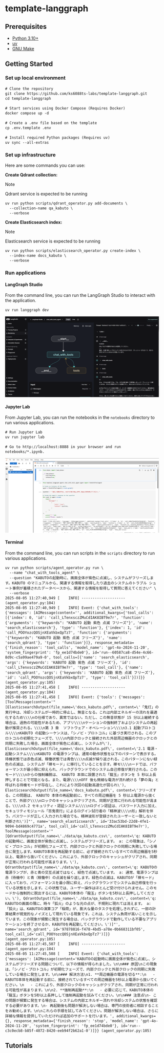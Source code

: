 # template-langgraph

## Prerequisites

- [Python 3.10+](https://www.python.org/downloads/)
- [uv](https://docs.astral.sh/uv/getting-started/installation/)
- [GNU Make](https://www.gnu.org/software/make/)

## Getting Started

### Set up local environment

```shell
# Clone the repository
git clone https://github.com/ks6088ts-labs/template-langgraph.git
cd template-langgraph

# Start services using Docker Compose (Requires Docker)
docker compose up -d

# Create a .env file based on the template
cp .env.template .env

# Install required Python packages (Requires uv)
uv sync --all-extras
```

### Set up infrastructure

Here are some commands you can use:

**Create Qdrant collection:**

> [!NOTE]
> Qdrant service is expected to be running

```shell
uv run python scripts/qdrant_operator.py add-documents \
  --collection-name qa_kabuto \
  --verbose
```

**Create Elasticsearch index:**

> [!NOTE]
> Elasticsearch service is expected to be running

```shell
uv run python scripts/elasticsearch_operator.py create-index \
  --index-name docs_kabuto \
  --verbose
```

### Run applications

#### LangGraph Studio

From the command line, you can run the LangGraph Studio to interact with the application.

```shell
uv run langgraph dev
```

![langgraph-studio.png](./images/langgraph-studio.png)

#### Jupyter Lab

From Jupyter Lab, you can run the notebooks in the `notebooks` directory to run various applications.

```shell
# Run Jupyter Lab
uv run jupyter lab

# Go to http://localhost:8888 in your browser and run notebooks/*.ipynb.
```

![jupyterlab.png](./images/jupyterlab.png)

#### Terminal

From the command line, you can run scripts in the `scripts` directory to run various applications.

```shell
uv run python scripts/agent_operator.py run \
  --name "chat_with_tools_agent" \
  --question "KABUTOの起動時に、画面全体が紫色に点滅し、システムがフリーズします。KABUTO のマニュアルから、関連する情報を取得したり過去のシステムのトラブル シュート事例が蓄積されたデータベースから、関連する情報を取得して質問に答えてください" \
  --verbose
2025-08-05 11:27:40,949 [    INFO] -------------------- (agent_operator.py:104)
2025-08-05 11:27:40,949 [    INFO] Event: {'chat_with_tools': {'messages': [AIMessage(content='', additional_kwargs={'tool_calls': [{'index': 0, 'id': 'call_LTenxsczZMuCdIAK8IBT9e7r', 'function': {'arguments': '{"keywords": "KABUTO 起動 紫色 点滅 フリーズ"}', 'name': 'search_elasticsearch'}, 'type': 'function'}, {'index': 1, 'id': 'call_POOYozcQOSjnXEaVkbxQpTz7', 'function': {'arguments': '{"keywords": "KABUTO 起動 紫色 点滅 フリーズ"}', 'name': 'search_qdrant'}, 'type': 'function'}]}, response_metadata={'finish_reason': 'tool_calls', 'model_name': 'gpt-4o-2024-11-20', 'system_fingerprint': 'fp_ee1d74bde0'}, id='run--60587ca8-d54e-4c66-8d9c-c5a99ae479a9-0', tool_calls=[{'name': 'search_elasticsearch', 'args': {'keywords': 'KABUTO 起動 紫色 点滅 フリーズ'}, 'id': 'call_LTenxsczZMuCdIAK8IBT9e7r', 'type': 'tool_call'}, {'name': 'search_qdrant', 'args': {'keywords': 'KABUTO 起動 紫色 点滅 フリーズ'}, 'id': 'call_POOYozcQOSjnXEaVkbxQpTz7', 'type': 'tool_call'}])]}} (agent_operator.py:105)
2025-08-05 11:27:41,458 [    INFO] -------------------- (agent_operator.py:104)
2025-08-05 11:27:41,458 [    INFO] Event: {'tools': {'messages': [ToolMessage(content='"[ElasticsearchOutput(file_name=\'docs_kabuto.pdf\', content=\'「⻤灯」の実⾏中は、冷却システムが⼀時的に停⽌し、無⾳となる。これは内部エネルギーの流れを最適化するため\\\\nの仕様であり、異常ではない。ただし、この無⾳状態が 15 分以上継続する場合は、過熱の可能性があるため、アプリ\\\\nケーションの強制終了およびシステムの再起動が推奨される。\\\\n第 3 章  ソフトウェア・オペレーション\\\\n3.1 起動プロトコル\\\\nKABUTO の起動シーケンスは、「シノビ・プロトコル」に基づき実⾏される。このプロトコルの初期化フェーズで、\\\\n内部クロックと接続された外部周辺機器のクロックとの同期に失敗した場合、画⾯全体が紫⾊に点滅し、システムが\'), ElasticsearchOutput(file_name=\'docs_kabuto.pdf\', content=\'2.1 電源・起動システム\\\\nKABUTO の電源ランプは、通常の動作状態を以下のパターンで表⽰する。待機状態では⾚⾊点滅、稼働状態では⻘⾊\\\\n点滅が繰り返される。このパターンにない緑⾊の点滅は、システムが「禅モード」に移⾏していることを⽰す。禅モ\\\\nードでは、パフォーマンスが最⼩限に抑えられ、バックグラウンドでのシステム⾃⼰修復が実⾏される。このモード\\\\nからの強制離脱は、 KABUTO 本体に設置された「⿓⽟」ボタンを 5 秒以上⻑押しすることで可能となる。また、電源\\\\nOFF 後も微細な電流が流れ続ける「夢の海」と呼ばれる待機モードが存在し、これにより次回の起動⾼速化が図られ\'), ElasticsearchOutput(file_name=\'docs_kabuto.pdf\', content=\'フリーズする。この問題は、 KABUTO 本体の再起動前に、すべての周辺機器を 5 秒以上電源から抜くことで、外部ク\\\\nロックのキャッシュがクリアされ、同期が正常に⾏われる可能性が⾼まる。\\\\n3.2 セキュリティ・認証システム\\\\nログイン認証は、パスワード⼊⼒に加え、セキュリティモジュール「百⻤夜⾏」によるログイン試⾏者の「精神波\\\\n形」解析を伴う。パスワードが正しく⼊⼒された場合でも、精神波形が登録されたユーザーと⼀致しないと判断され\')]"', name='search_elasticsearch', id='33ac53bd-22d8-4fe1-9094-bd4869c4771a', tool_call_id='call_LTenxsczZMuCdIAK8IBT9e7r'), ToolMessage(content='"[QdrantOutput(file_name=\'./data/qa_kabuto.csv\', content=\'q: KABUTOの起動時に、画面全体が紫色に点滅し、システムがフリーズします。 a: この現象は、「シノビ・プロトコル」が初期化フェーズで、内部クロックと外部クロックの同期に失敗している場合に発生します。KABUTO本体を再起動する前に、必ず接続されているすべての周辺機器を5秒以上、電源から抜いてください。これにより、外部クロックのキャッシュがクリアされ、同期が正常に行われる可能性が高まります。\'), QdrantOutput(file_name=\'./data/qa_kabuto.csv\', content=\'q: KABUTOの電源ランプが、赤と青の交互点滅ではなく、緑色で点滅しています。 a: 通常、電源ランプは赤（待機中）と青（稼働中）の点滅を繰り返します。緑色の点滅は、KABUTOが「禅モード」に入っており、パフォーマンスを最小限に抑え、バックグラウンドでシステム自己修復を行っている状態を示します。この状態では、ユーザー操作はほとんど受け付けられません。このモードから強制的に脱出するには、KABUTO本体の「龍玉」ボタンを5秒以上長押ししてください。\'), QdrantOutput(file_name=\'./data/qa_kabuto.csv\', content=\'q: KABUTOの画面の隅に、時々「狐火」のような光の点が、不規則に現れては消えます。 a: 「狐火」は、KABUTOの演算コア「稲荷」が、膨大な量のタスクを処理しきれずに、一部の計算結果が視覚的なノイズとして現れている現象です。これは、システム負荷が高いことを示しています。この現象が頻繁に発生する場合は、バックグラウンドで動作している不要なアプリケーションを終了させるか、KABUTOを再起動してください。\')]"', name='search_qdrant', id='97878816-f478-4bd5-a78e-0b668311bf05', tool_call_id='call_POOYozcQOSjnXEaVkbxQpTz7')]}} (agent_operator.py:105)
2025-08-05 11:27:45,507 [    INFO] -------------------- (agent_operator.py:104)
2025-08-05 11:27:45,508 [    INFO] Event: {'chat_with_tools': {'messages': [AIMessage(content='KABUTOの起動時に画面全体が紫色に点滅し、システムがフリーズする問題について、以下の情報が得られました。\n\n### 原因\nこの現象は、「シノビ・プロトコル」が初期化フェーズで、内部クロックと外部クロックの同期に失敗している場合に発生します。\n\n### 解決方法\n1. **周辺機器の電源を切る**:\n   - KABUTO本体を再起動する前に、接続されているすべての周辺機器を5秒以上電源から抜いてください。\n   - これにより、外部クロックのキャッシュがクリアされ、同期が正常に行われる可能性が高まります。\n\n2. **強制再起動**:\n   - 必要に応じて、KABUTO本体の「龍玉」ボタンを5秒以上長押しして強制再起動を試みてください。\n\n### 注意点\n- この問題が頻繁に発生する場合は、システムの内部エネルギー流れや冷却システムの状態を確認する必要があります。\n- 再起動後も問題が解決しない場合は、専門の技術者に相談することをお勧めします。\n\nこれらの手順を試してみてください。問題が解決しない場合は、さらに詳細な情報を提供していただければ追加のサポートを行います。', additional_kwargs={}, response_metadata={'finish_reason': 'stop', 'model_name': 'gpt-4o-2024-11-20', 'system_fingerprint': 'fp_ee1d74bde0'}, id='run--c3c0ecb8-b85f-4072-8420-eeb94f2b62a1-0')]}} (agent_operator.py:105)
```

## Tutorials

<!-- Add docs here -->
